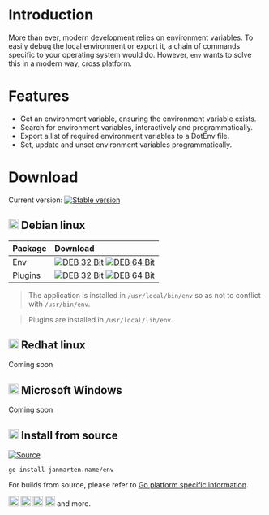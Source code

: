 # Introduction

More than ever, modern development relies on environment variables. To easily debug the local environment or export it,
a chain of commands specific to your operating system would do. However, `env` wants to solve this in a modern way,
cross platform.

# Features

- Get an environment variable, ensuring the environment variable exists.
- Search for environment variables, interactively and programmatically.
- Export a list of required environment variables to a DotEnv file.
- Set, update and unset environment variables programmatically.

# Download

Current version: [![Stable version](https://img.shields.io/github/v/release/johmanx10/env?include_prereleases&label=)](https://github.com/johmanx10/env/releases/latest)

## <img alt="Debian linux" src=https://simpleicons.org/icons/debian.svg width=20 /> Debian linux 

| Package                       | Download |
|:------------------------------|:---------|
| Env      | [![DEB 32 Bit](https://img.shields.io/badge/-32--Bit-c60036?logo=debian)](https://github.com/johmanx10/env/releases/latest/download/env_386.deb) [![DEB 64 Bit](https://img.shields.io/badge/-64--Bit-c60036?logo=debian)](https://github.com/johmanx10/env/releases/latest/download/env_amd64.deb) |
| Plugins  | [![DEB 32 Bit](https://img.shields.io/badge/-32--Bit-c60036?logo=debian)](https://github.com/johmanx10/env/releases/latest/download/plugins_386.deb) [![DEB 64 Bit](https://img.shields.io/badge/-64--Bit-c60036?logo=debian)](https://github.com/johmanx10/env/releases/latest/download/plugins_amd64.deb) |

> The application is installed in `/usr/local/bin/env` so as not to conflict with `/usr/bin/env`.

> Plugins are installed in `/usr/local/lib/env`.

## <img alt="Redhat linux" src=https://simpleicons.org/icons/redhat.svg width=20 /> Redhat linux

Coming soon

## <img alt="Microsoft Windows" src=https://simpleicons.org/icons/windows.svg width=20 /> Microsoft Windows

Coming soon

## <img alt="Golang" src=https://simpleicons.org/icons/go.svg width=20 /> Install from source

[![Source](https://img.shields.io/badge/dynamic/json.svg?label=Source&url=https://api.github.com/repos/johmanx10/env&query=$.default_branch&logo=go&color=00acd7&logoColor=7fd5ea)](https://github.com/johmanx10/env/archive/main.zip)

```
go install janmarten.name/env
```

For builds from source, please refer to
[Go platform specific information](https://github.com/golang/go/wiki#platform-specific-information).

<img alt="Linux" src=https://simpleicons.org/icons/linux.svg width=20 />
<img alt="ChromeOS" src=https://simpleicons.org/icons/googlechrome.svg width=20 />
<img alt="Darwin" src=https://simpleicons.org/icons/apple.svg width=20 />
<img alt="FreeBSD" src=https://simpleicons.org/icons/freebsd.svg width=20 />
and more.

